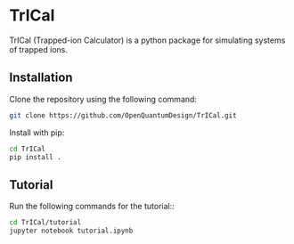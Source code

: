 # TrICal
TrICal (Trapped-ion Calculator) is a python package for simulating systems of trapped ions.



## Installation
Clone the repository using the following command:
```sh
git clone https://github.com/OpenQuantumDesign/TrICal.git
```
Install with pip:
```sh
cd TrICal
pip install .
```


## Tutorial
Run the following commands for the tutorial::
```sh
cd TrICal/tutorial
jupyter notebook tutorial.ipynb
```